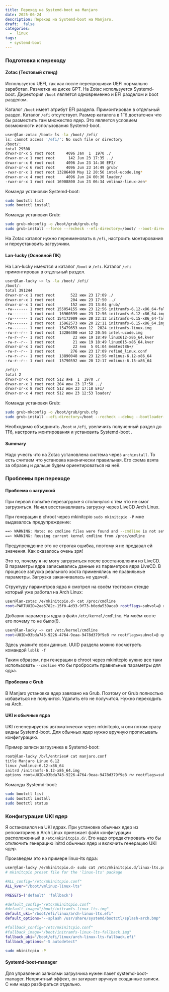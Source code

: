 ```yaml
---
title: Переход на Systemd-boot на Manjaro
date: 2025-06-24
description: Переход на Systemd-boot на Manjaro.
draft:  false
categories:
  -  linux
tags:
  - systemd-boot
---
```


### Подготовка к переходу

#### Zotac (Тестовый стенд)

Используется UEFI, так как после перепрошивки UEFI нормально заработал. Разметка на диске GPT. На Zotac используется Systemd-boot. Директория `/boot` является одновременно и EFI разделом и boot разделом.

Каталог `/boot` имеет атрибут EFI раздела. Примонтирован в отдельный раздел. Каталог `/efi` отсутствует. Размер каталога в 1Гб достаточен что бы разместить там  множество ядер. Это является условием возможности  использования Systemd-boot.

```bash
user@lan-zotac /boot> ls -la /boot/ /efi/
ls: cannot access '/efi/': No such file or directory
/boot/:
total 29508
drwxr-xr-x 5 root root     4096 Jan  1  1970 ./
drwxr-xr-x 1 root root      142 Jun 23 17:35 ../
drwxr-xr-x 6 root root     4096 Jun 23 14:30 EFI/
drwxr-xr-x 6 root root     4096 Jun 23 14:49 grub/
-rwxr-xr-x 1 root root 13286400 May 12 20:56 intel-ucode.img*
drwxr-xr-x 4 root root     4096 Jun 24 00:30 loader/
-rwxr-xr-x 1 root root 16908800 Jun 23 06:34 vmlinuz-linux-zen*
```

Команда установки Systemd-boot:

```bash
sudo bootctl list
sudo bootctl install
```

Команда установки Grub:

```bash
sudo grub-mkconfig -o /boot/grub/grub.cfg
sudo grub-install --force --recheck --efi-directory=/boot/ --boot-directory=/boot/ --debug /dev/sda
```

На Zotac каталог нужно переименовать в `/efi`, настроить монтирования и переустановить загрузчики.

#### Lan-lucky (Основной ПК)

На Lan-lucky имеются и каталог `/boot` и `/efi`. Каталог `/efi` примонтирован в отдельный раздел.

```bash
user@lan-lucky ~> ls -la /boot/ /efi/
/boot/:
total 391244
drwxr-xr-x 1 root root       522 июн 23 17:09 ./
drwxr-xr-x 1 root root       204 июн 23 17:50 ../
drwxr-xr-x 1 root root       152 июн 23 13:04 grub/
-rw------- 1 root root 155054155 июн 23 12:56 initramfs-6.12-x86_64-fallback.img
-rw------- 1 root root  16960599 июн 23 12:56 initramfs-6.12-x86_64.img
-rw------- 1 root root 154173909 июн 20 22:12 initramfs-6.15-x86_64-fallback.img
-rw------- 1 root root  15962573 июн 20 22:11 initramfs-6.15-x86_64.img
-rw------- 1 root root  15479653 мая 12  2024 initramfs-linux.img
-rw-r--r-- 1 root root  13286400 мая 12 20:56 intel-ucode.img
-rw-r--r-- 1 root root        22 июн 19 18:49 linux612-x86_64.kver
-rw-r--r-- 1 root root        21 июн 19 18:49 linux615-x86_64.kver
drwxr-xr-x 1 root root        22 янв  5 01:04 memtest86+/
-rw-r--r-- 1 root root       276 июн 23 17:09 refind_linux.conf
-rw-r--r-- 1 root root  13890048 июн 23 12:56 vmlinuz-6.12-x86_64
-rw-r--r-- 1 root root  15790592 июн 20 12:17 vmlinuz-6.15-x86_64

/efi/:
total 2
drwxr-xr-x 4 root root 512 янв  1  1970 ./
drwxr-xr-x 1 root root 204 июн 23 17:50 ../
drwxr-xr-x 8 root root 512 июн 23 17:18 EFI/
drwxr-xr-x 4 root root 512 июн 23 12:53 loader/
```

Команда установки  Grub:

```bash
sudo grub-mkconfig -o /boot/grub/grub.cfg
sudo grub-install --efi-directory=/boot --recheck --debug --bootloader-id=Manjaro --target=x86_64-efi /dev/nvme0n1
```

Необходимо объединить `/boot` и `/efi`, увеличить полученный раздел до 1Тб, настроить монтирования и установить Systemd-boot .


#### Summary

Надо учесть что на Zotac установлена система через `archinstall`. То есть считаем что установка канонически правильная. Его схема взята за образец и дальше будем ориентироваться на неё.


### Проблемы при переходе

#### Проблема с загрузкой

При первой попытке перезагрузке я столкнулся с тем что не смог загрузиться.
Начал восстанавливать загрузку через LiveCD Arch Linux.

При генерации в chroot через mkinitcpio `sudo mkinitcpio -P` мне выдавалось предупреждение:

```bash
==> WARNING: Note: no cmdline files were found and --cmdline is not set!
==> WARNING: Reusing current kernel cmdline from /proc/cmdline
```

Предупреждение это не строгая ошибка, поэтому я не предавал ей значения. Как оказалось очень зря!

Это то, почему я не могу загрузиться после восстановления из LiveCD. В параметры ядра записывались данные из параметров ядра LiveCD. В процессе запуска реального хоста применялись не правильные параметры. Загрузка заканчивалась не удачей.

Структуру параметров ядра я смотрел на своём тестовом стенде который уже работал на Arch Linux:

```bash
user@lan-zotac /e/mkinitcpio.d> cat /proc/cmdline
root=PARTUUID=2aa6782c-15f0-4d33-9f73-b0eda539aca0 rootflags=subvol=@ rw rootfstype=btrfs
```

Добавил параметры ядра в файл `/etc/kernel/cmdline`. На моём хосте его почему то не было(!).

```bash
user@lan-lucky ~> cat /etc/kernel/cmdline
root=UUID=93bda743-9226-4764-9eaa-9478d379f9e8 rw rootflags=subvol=@ quiet
```

Здесь укажите свои данные. UUID раздела можно посмотреть командой `lsblk -f`

Таким образом, при генерации в chroot через mkinitcpio нужно все таки использовать `--cmdline` что бы пробросить правильные параметры для ядра.

#### Проблема с Grub

В Manjaro установка ядер завязано на Grub. Поэтому от Grub полностью избавиться не получится. Удалить его не получится. Нужно переходить на Arch.

#### UKI и обычные ядра

UKI гененерируется автоматически через mkinitcpio, и они потом сразу видны Systemd-boot. Для обычных ядер нужно вручную  прописывать конфигурацию.

Пример записи загрузчика в Systemd-boot:

```bash
root@lan-lucky /b/l/entries# cat manjaro.conf
title Manjaro Linux 6.12
linux /vmlinuz-6.12-x86_64
initrd /initramfs-6.12-x86_64.img
options root=UUID=93bda743-9226-4764-9eaa-9478d379f9e8 rw rootflags=subvol=@ quiet
```

Команды Systemd-boot:
 
```bash
sudo bootctl list
sudo bootctl install
sudo bootctl status
```


### Конфигурация UKI ядер

Я остановился на UKI ядрах. При установке обычных ядер из репозиториев в Arch Linux приезжает файл конфигурации расположенный в `/etc/mkinitcpio.d/`. Его надо отредактировать что бы отключить генерацию initrd обычных ядер и включить генерацию UKI ядер.

Произведем это на примере linux-lts ядра:

```bash
user@lan-lucky /e/mkinitcpio.d> sudo cat /etc/mkinitcpio.d/linux-lts.preset
# mkinitcpio preset file for the 'linux-lts' package

#ALL_config="/etc/mkinitcpio.conf"
ALL_kver="/boot/vmlinuz-linux-lts"

PRESETS=('default' 'fallback')

#default_config="/etc/mkinitcpio.conf"
#default_image="/boot/initramfs-linux-lts.img"
default_uki="/boot/efi/linux/arch-linux-lts.efi"
default_options="--splash /usr/share/systemd/bootctl/splash-arch.bmp"

#fallback_config="/etc/mkinitcpio.conf"
#fallback_image="/boot/initramfs-linux-lts-fallback.img"
fallback_uki="/boot/efi/linux/arch-linux-lts-fallback.efi"
fallback_options="-S autodetect"
```

```bash
sudo mkinitcpio -P
```

#### Systemd-boot-manager

Для управления записями загрузчика нужен пакет systemd-boot-manager. Неприятный эффект, он затирает вручную созданные записи. С ним надо разбираться отдельно.
